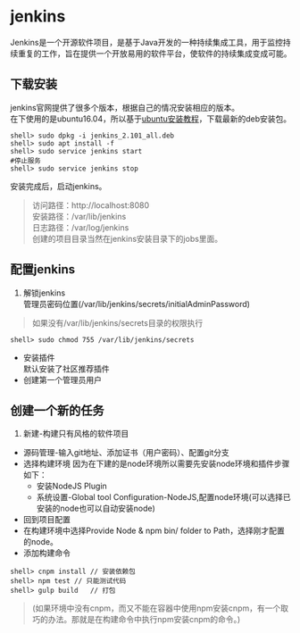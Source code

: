 # jenkins
Jenkins是一个开源软件项目，是基于Java开发的一种持续集成工具，用于监控持续重复的工作，旨在提供一个开放易用的软件平台，使软件的持续集成变成可能。
## 下载安装
jenkins官网提供了很多个版本，根据自己的情况安装相应的版本。  
在下使用的是ubuntu16.04，所以基于[ubuntu安装教程](https://pkg.jenkins.io/debian/)，下载最新的deb安装包。  
```
shell> sudo dpkg -i jenkins_2.101_all.deb
shell> sudo apt install -f
shell> sudo service jenkins start
#停止服务
shell> sudo service jenkins stop
```
安装完成后，启动jenkins。  
>访问路径：http://localhost:8080  
安装路径：/var/lib/jenkins  
日志路径：/var/log/jenkins  
创建的项目目录当然在jenkins安装目录下的jobs里面。

## 配置jenkins
1. 解锁jenkins  
管理员密码位置(/var/lib/jenkins/secrets/initialAdminPassword)
>如果没有/var/lib/jenkins/secrets目录的权限执行  
```
shell> sudo chmod 755 /var/lib/jenkins/secrets
```

* 安装插件  
默认安装了社区推荐插件
* 创建第一个管理员用户

## 创建一个新的任务
1. 新建-构建只有风格的软件项目
* 源码管理-输入git地址、添加证书（用户密码）、配置git分支
* 选择构建环境
因为在下建的是node环境所以需要先安装node环境和插件步骤如下：
  * 安装NodeJS Plugin
  * 系统设置-Global tool Configuration-NodeJS,配置node环境(可以选择已安装的node也可以自动安装node)
* 回到项目配置
* 在构建环境中选择Provide Node & npm bin/ folder to Path，选择刚才配置的node。
* 添加构建命令
```
shell> cnpm install	// 安装依赖包
shell> npm test	// 只能测试代码
shell> gulp build	// 打包
```
>(如果环境中没有cnpm，而又不能在容器中使用npm安装cnpm，有一个取巧的办法。那就是在构建命令中执行npm安装cnpm的命令。)
